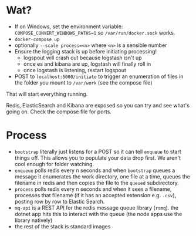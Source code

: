 # Wat?

- If on Windows, set the environment variable: `COMPOSE_CONVERT_WINDOWS_PATHS=1` so `/var/run/docker.sock` works.
- `docker-compose up`
- optionally `--scale process=<n>` where `<n>` is a sensible number
- Ensure the logging stack is up before initiating processing!
    - logspout will crash out because logstash isn't up
    - once es and kibana are up, logstash will finally roll in
    - once logstash is listening, restart logspout
- POST to `localhost:5000/initiate` to trigger an enumeration of files in the folder you mount to `/var/work` (see the compose file)

That will start everything running.

Redis, ElasticSearch and Kibana are exposed so you can try and see what's going on. Check the compose file for ports.

# Process

- `bootstrap` literally just listens for a POST so it can tell `enqueue` to start things off. This allows you to populate your data drop first. We aren't cool enough for folder watching.
- `enqueue` polls redis every n seconds and when `bootstrap` queues a message it enumerates the work directory, one file at a time, queues the filename in redis and then copies the file to the `queued` subdirectory.
- `process` polls redis every n seconds and when it sees a filename, processes that filename (if it has an accepted extension e.g. `.csv`), posting row by row to Elastic Search.
- `mq-api` is a REST API for the redis message queue library (`rsmq`). the dotnet app hits this to interact with the queue (the node apps use the library natively)
- the rest of the stack is standard images
